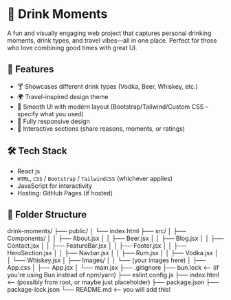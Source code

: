 # 🥂 Drink Moments

A fun and visually engaging web project that captures personal drinking moments, drink types, and travel vibes—all in one place. Perfect for those who love combining good times with great UI.

## 🚀 Features

- 🍸 Showcases different drink types (Vodka, Beer, Whiskey, etc.)
- 🌍 Travel-inspired design theme
- 🎨 Smooth UI with modern layout (Bootstrap/Tailwind/Custom CSS – specify what you used)
- 📱 Fully responsive design
- 💬 Interactive sections (share reasons, moments, or ratings)

## 🛠️ Tech Stack
- React js 
- `HTML`, `CSS` / `Bootstrap` / `TailwindCSS` (whichever applies)
- JavaScript for interactivity
- Hosting: GitHub Pages (if hosted)

## 📂 Folder Structure
drink-moments/
├── public/
│   └── index.html
├── src/
│   ├── Components/
│   │   ├── About.jsx
│   │   ├── Beer.jsx
│   │   ├── Blog.jsx
│   │   ├── Contact.jsx
│   │   ├── FeatureBar.jsx
│   │   ├── Footer.jsx
│   │   ├── HeroSection.jsx
│   │   ├── Navbar.jsx
│   │   ├── Rum.jsx
│   │   ├── Vodka.jsx
│   │   └── Whiskey.jsx
│   ├── Images/
│   │   └── (your images here)
│   ├── App.css
│   ├── App.jsx
│   └── main.jsx
├── .gitignore
├── bun.lock                <-- (if you're using Bun instead of npm/yarn)
├── eslint.config.js
├── index.html             <-- (possibly from root, or maybe just placeholder)
├── package.json
├── package-lock.json
└── README.md              <-- you will add this!

